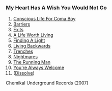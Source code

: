 ### My Heart Has A Wish You Would Not Go

1. [Conscious Life For Coma Boy](https://github.com/godds/sotu.co.uk/blob/master/my_heart_has_a_wish_you_would_not_go/conscious_life_for_coma_boy.md)
2. [Barriers](https://github.com/godds/sotu.co.uk/blob/master/my_heart_has_a_wish_you_would_not_go/barriers.md)
3. [Exits](https://github.com/godds/sotu.co.uk/blob/master/my_heart_has_a_wish_you_would_not_go/exits.md)
4. [A Life Worth Living](https://github.com/godds/sotu.co.uk/blob/master/my_heart_has_a_wish_you_would_not_go/a_life_worth_living.md)
5. [Finding A Light](https://github.com/godds/sotu.co.uk/blob/master/my_heart_has_a_wish_you_would_not_go/finding_a_light.md)
6. [Living Backwards](https://github.com/godds/sotu.co.uk/blob/master/my_heart_has_a_wish_you_would_not_go/living_backwards.md)
7. [Trenches](https://github.com/godds/sotu.co.uk/blob/master/my_heart_has_a_wish_you_would_not_go/trenches.md)
8. [Nightmares](https://github.com/godds/sotu.co.uk/blob/master/my_heart_has_a_wish_you_would_not_go/nightmares.md)
9. [The Running Man](https://github.com/godds/sotu.co.uk/blob/master/my_heart_has_a_wish_you_would_not_go/the_running_man.md)
10. [You're Always Welcome](https://github.com/godds/sotu.co.uk/blob/master/my_heart_has_a_wish_you_would_not_go/you're_always_welcome.md)
11. ([Dissolve](https://github.com/godds/sotu.co.uk/blob/master/my_heart_has_a_wish_you_would_not_go/dissolve.md))

Chemikal Underground Records (2007)